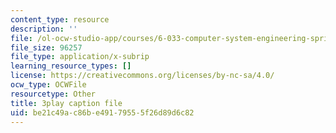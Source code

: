 ```yaml
---
content_type: resource
description: ''
file: /ol-ocw-studio-app/courses/6-033-computer-system-engineering-spring-2018/be21c49ac86be49179555f26d89d6c82_r2_-2KW76ec.srt
file_size: 96257
file_type: application/x-subrip
learning_resource_types: []
license: https://creativecommons.org/licenses/by-nc-sa/4.0/
ocw_type: OCWFile
resourcetype: Other
title: 3play caption file
uid: be21c49a-c86b-e491-7955-5f26d89d6c82
---
```


